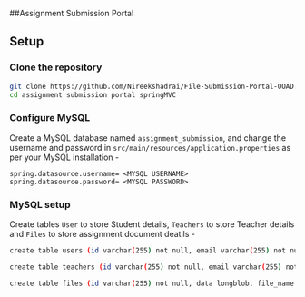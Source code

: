 ##Assignment Submission Portal

## Setup

### Clone the repository

```bash
git clone https://github.com/Nireekshadrai/File-Submission-Portal-OOAD.git
cd assignment submission portal springMVC
```

### Configure MySQL

Create a MySQL database named `assignment_submission`, and change the username and password in `src/main/resources/application.properties` as per your MySQL
installation -

```properties
spring.datasource.username= <MYSQL USERNAME>
spring.datasource.password= <MYSQL PASSWORD>
```

### MySQL setup
Create tables `User` to store Student details, `Teachers` to store Teacher details and `Files` to store assignment document deatils -
```bash
create table users (id varchar(255) not null, email varchar(255) not null, name varchar(255) not null, password varchar(255) not null, primary key (id));

create table teachers (id varchar(255) not null, email varchar(255) not null, name varchar(255) not null, password varchar(255) not null, primary key (id));

create table files (id varchar(255) not null, data longblob, file_name varchar(255), file_type varchar(255), student_id varchar(255),primary key (id), foreign key(student_id) references users(id));
```
